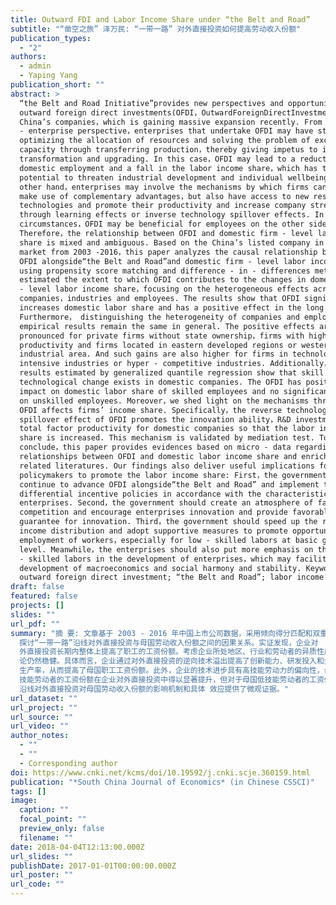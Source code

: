 ```yaml
---
title: Outward FDI and Labor Income Share under “the Belt and Road”
subtitle: "“凿空之旅” 泽万民: “一带一路” 对外直接投资如何提高劳动收入份额"
publication_types:
  - "2"
authors:
  - admin
  - Yaping Yang
publication_short: ""
abstract: >
  “the Belt and Road Initiative”provides new perspectives and opportunities for
  outward foreign direct investments(OFDI，OutwardForeignDirectInvestment) for
  China’s companies，which is gaining massive expansion recently. From the micro
  - enterprise perspective，enterprises that undertake OFDI may have strength in
  optimizing the allocation of resources and solving the problem of excess
  capacity through transferring production，thereby giving impetus to industrial
  transformation and upgrading. In this case，OFDI may lead to a reduction in
  domestic employment and a fall in the labor income share，which has the
  potential to threaten industrial development and individual wellbeing. On the
  other hand，enterprises may involve the mechanisms by which firms can not only
  make use of complementary advantages，but also have access to new resources，new
  technologies and promote their productivity and increase company strength
  through learning effects or inverse technology spillover effects. In the
  circumstances，OFDI may be beneficial for employees on the other side.
  Therefore，the relationship between OFDI and domestic firm - level labor income
  share is mixed and ambiguous. Based on the China’s listed company in stock
  market from 2003 -2016，this paper analyzes the causal relationship between
  OFDI alongside“the Belt and Road”and domestic firm - level labor income share
  using propensity score matching and difference - in - differences methods. We
  estimated the extent to which OFDI contributes to the changes in domestic firm
  - level labor income share，focusing on the heterogeneous effects across
  companies，industries and employees. The results show that OFDI significantly
  increases domestic labor share and has a positive effect in the long run.
  Furthermore， distinguishing the heterogeneity of companies and employees，the
  empirical results remain the same in general. The positive effects are more
  pronounced for private firms without state ownership，firms with higher
  productivity and firms located in eastern developed regions or western
  industrial area. And such gains are also higher for firms in technology -
  intensive industries or hyper - competitive industries. Additionally，the
  results estimated by generalized quantile regression show that skill - biased
  technological change exists in domestic companies. The OFDI has positive
  impact on domestic labor share of skilled employees and no significant effect
  on unskilled employees. Moreover，we shed light on the mechanisms through which
  OFDI affects firms’ income share. Specifically，the reverse technology
  spillover effect of OFDI promotes the innovation ability，R&D investment and
  total factor productivity for domestic companies so that the labor income
  share is increased. This mechanism is validated by mediation test. To
  conclude，this paper provides evidences based on micro - data regarding the
  relationships between OFDI and domestic labor income share and enriches the
  related literatures. Our findings also deliver useful implications for the
  policymakers to promote the labor income share: First，the government should
  continue to advance OFDI alongside“the Belt and Road” and implement the
  differential incentive policies in accordance with the characteristics of the
  enterprises. Second，the government should create an atmosphere of fair
  competition and encourage enterprises innovation and provide favorable
  guarantee for innovation. Third，the government should speed up the reform of
  income distribution and adopt supportive measures to promote opportunities in
  employment of workers，especially for low - skilled labors at basic grassroots
  level. Meanwhile，the enterprises should also put more emphasis on the on high
  - skilled labors in the development of enterprises，which may facilitate the
  development of macroeconomics and social harmony and stability. Keywords:
  outward foreign direct investment; “the Belt and Road”; labor income share.
draft: false
featured: false
projects: []
slides: ""
url_pdf: ""
summary: "摘 要: 文章基于 2003 - 2016 年中国上市公司数据，采用倾向得分匹配和双重差分法 ( PSM - DID)
  探讨“一带一路”沿线对外直接投资与母国劳动收入份额之间的因果关系。实证发现，企业对
  外直接投资长期内整体上提高了职工的工资份额。考虑企业所处地区、行业和劳动者的异质性后，结
  论仍然稳健。具体而言，企业通过对外直接投资的逆向技术溢出提高了创新能力、研发投入和全要素
  生产率，从而提高了母国职工工资份额。此外，企业的技术进步具有高技能劳动力的偏向性，母国高
  技能劳动者的工资份额在企业对外直接投资中得以显著提升，但对于母国低技能劳动者的工资份额 影响不显著。文章研究发现 “一带一路”
  沿线对外直接投资对母国劳动收入份额的影响机制和具体 效应提供了微观证据。"
url_dataset: ""
url_project: ""
url_source: ""
url_video: ""
author_notes:
  - ""
  - ""
  - Corresponding author
doi: https://www.cnki.net/kcms/doi/10.19592/j.cnki.scje.360159.html
publication: "*South China Journal of Economics* (in Chinese CSSCI)"
tags: []
image:
  caption: ""
  focal_point: ""
  preview_only: false
  filename: ""
date: 2018-04-04T12:13:00.000Z
url_slides: ""
publishDate: 2017-01-01T00:00:00.000Z
url_poster: ""
url_code: ""
---
```

